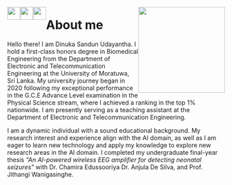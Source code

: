 [<img src="https://Dinuka-1999.github.io/google-scholar.png" height="30" style="float: left;">](https://scholar.google.com/citations?user=lGfk7YEAAAAJ&hl=en)          [<img src="https://Dinuka-1999.github.io/linkedin.png" height="30" style="float: left;">](https://www.linkedin.com/in/dinuka-sandun-5b120421b/)           [<img src="https://github.githubassets.com/images/modules/logos_page/GitHub-Mark.png" height="30" style="float: left;">](https://github.com/Dinuka-1999)

[<img src="https://Dinuka-1999.github.io/my1.jpg" height="200" style="float: right;">](https://Dinuka-1999.github.io/my1.jpg)
# About me 
Hello there! I am Dinuka Sandun Udayantha. I hold a first-class honors degree in Biomedical Engineering from the Department of Electronic and Telecommunication Engineering at the University of Moratuwa, Sri Lanka. My university journey began in 2020 following my exceptional performance in the G.C.E Advance Level examination in the Physical Science stream, where I achieved a ranking in the top 1% nationwide. I am presently serving as a teaching assistant at the Department of Electronic and Telecommunication Engineering.

I am a dynamic individual with a sound educational background. My research interest and experience align with the AI domain, as well as I am eager to learn new technology and apply my knowledge to explore new research areas in the AI domain. I completed my undergraduate final-year thesis _"An AI-powered wireless EEG amplifier for detecting neonatal seizures"_ with Dr. Chamira Edussooriya Dr. Anjula De Silva, and Prof. Jithangi Wanigasinghe. 
